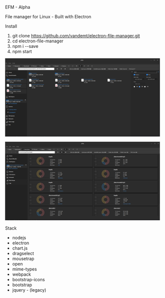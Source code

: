 
EFM - Alpha

File manager for Linux - Built with Electron

Install

1. git clone https://github.com/vandemt/electron-file-manager.git
2. cd electron-file-manager
3. npm i --save
4. npm start


![Screenshot 1](/screenshots/screenshot1.png?raw=true "Screenshot 1")

![Screenshot 2](/screenshots/screenshot2.png?raw=true "Screenshot 2")

<!-- Keboard Shortcuts

F2 - rename
Del - delete on clicked items

Arrows- card navigation (needs work)


Current Feature Status

Cut, Copy, Paste, Move, Delete, Rename
Inline audio playback (html5 audio controls) -->


Stack
<ul>
    <li>nodejs</li>
    <li>electron</li>
    <li>chart.js</li>
    <li>dragselect</li>
    <li>mousetrap</li>
    <li>open</li>
    <li>mime-types</li>
    <li>webpack</li>
    <li>bootstrap-icons</li>
    <li>bootstrap</li>
    <li>jquery - (legacy)</li>
</ul>


